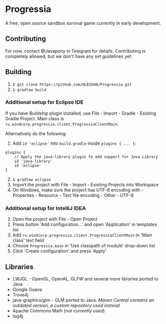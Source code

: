 # Progressia
A free, open source sandbox survival game currently in early development.

## Contributing

For now, contact @Javapony in Telegram for details. Contributing is completely allowed, but we don't have any set guidelines yet.

## Building

1. `$ git clone https://github.com/OLEGSHA/Progressia.git`
2. `$ gradlew build`

### Additional setup for Eclipse IDE

If you have Buildship plugin installed, use File - Import - Gradle - Existing Gradle Project. Main class is `ru.windcorp.progressia.client.ProgressiaClientMain`.

Alternatively do the following:

1. Add `id 'eclipse'` into `build.gradle` inside `plugins { ... }`:
```
plugins {
    // Apply the java-library plugin to add support for Java Library
    id 'java-library'
    id 'eclipse'
}
```
2. `$ gradlew eclipse`
3. Import the project with File - Import - Existing Projects into Workspace
4. On Windows, make sure the project has UTF-8 encoding with <RMB on project in project tree> - Properties - Resource - Text file encoding - Other - UTF-8

### Additional setup for IntelliJ IDEA

1. Open the project with File - Open Project
2. Press button 'Add configuration...' and open 'Application' in templates list
3. Add `ru.windcorp.progressia.client.ProgressiaClientMain` in 'Main class' text field
4. Choose `Progressia.main` in 'Use classpath of module' drop-down list
5. Click 'Create configuration' and press 'Apply'

## Libraries

* LWJGL - OpenGL, OpenAL, GLFW and several more libraries ported to Java
* Google Guava
* Trove4j
* java-graphics/glm - GLM ported to Java. _Maven Central contains an outdated version, a custom repository used instead_
* Apache Commons Math (_not currently used_)
* log4j
